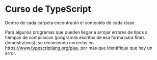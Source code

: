 # Curso de TypeScript

Dentro de cada carpeta encontrarán el contenido de cada clase.

Para algunos programas que pueden llegar a arrojar errores de tipos a tiempos de compilacion (programas escritos de esa forma para fines demostrativos), se recomienda correrlos en https://www.typescriptlang.org/play, por más que identifique que hay un error.


